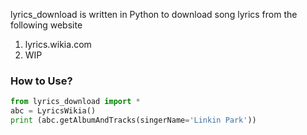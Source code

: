 lyrics_download is written in Python to download song lyrics from the following website
1. lyrics.wikia.com
2. WIP

### How to Use?

```python
from lyrics_download import *
abc = LyricsWikia()
print (abc.getAlbumAndTracks(singerName='Linkin Park'))
```
